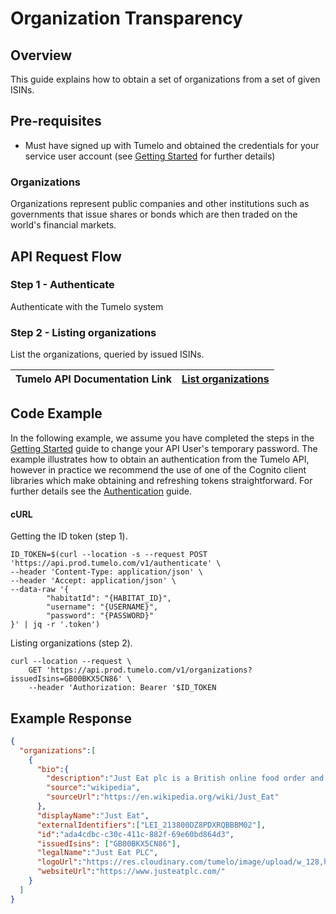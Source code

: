 # Organization Transparency

## Overview

This guide explains how to obtain a set of organizations from a set of given ISINs.

## Pre-requisites

* Must have signed up with Tumelo and obtained the credentials for your service user account (see [Getting Started](../Getting_Started/README.md) for further details)

### Organizations

Organizations represent public companies and other institutions such as governments that issue shares or bonds which are then traded on the world's financial markets.

## API Request Flow

### Step 1 - Authenticate

Authenticate with the Tumelo system

### Step 2 - Listing organizations

List the organizations, queried by issued ISINs.

| Tumelo API Documentation Link | [List organizations](https://docs.tumelo.com/#section/Organization-Identifiers) |
|-------------------------------|---------------------------------------------------------------------------------|

## Code Example

In the following example, we assume you have completed the steps in the [Getting Started](../Getting_Started/README.md) guide to change your API User's temporary password. The example illustrates how to obtain an authentication from the Tumelo API, however in practice we recommend the use of one of the Cognito client libraries which make obtaining and refreshing tokens straightforward. For further details see the [Authentication](../Authentication/README.md) guide.

#### cURL

Getting the ID token (step 1).

```shell
ID_TOKEN=$(curl --location -s --request POST 'https://api.prod.tumelo.com/v1/authenticate' \
--header 'Content-Type: application/json' \
--header 'Accept: application/json' \
--data-raw '{
        "habitatId": "{HABITAT_ID}",
        "username": "{USERNAME}",
        "password": "{PASSWORD}"
}' | jq -r '.token')
```

Listing organizations (step 2).

```shell
curl --location --request \
	GET 'https://api.prod.tumelo.com/v1/organizations?issuedIsins=GB00BKX5CN86' \
    --header 'Authorization: Bearer '$ID_TOKEN
```

## Example Response

```json
{
  "organizations":[
    {
      "bio":{
        "description":"Just Eat plc is a British online food order and delivery service. It acts as an intermediary between independent take-out food outlets and customers. ",
        "source":"wikipedia",
        "sourceUrl":"https://en.wikipedia.org/wiki/Just_Eat"
      },
      "displayName":"Just Eat",
      "externalIdentifiers":["LEI_213800DZ8PDXRQBBBM02"],
      "id":"ada4cdbc-c30c-411c-882f-69e60bd864d3",
      "issuedIsins": ["GB00BKX5CN86"],
      "legalName":"Just Eat PLC",
      "logoUrl":"https://res.cloudinary.com/tumelo/image/upload/w_128,h_128,c_fit/v1580302983/thoakdonplifi9uogkdz.png",
      "websiteUrl":"https://www.justeatplc.com/"
    }
  ]
}
```